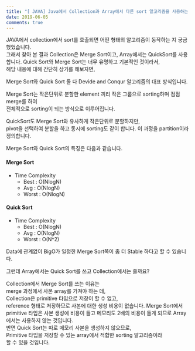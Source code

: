 ```yaml
---
title: "[ JAVA] Java에서 Collection과 Array에서 다른 sort 알고리즘을 사용하는 이유"
date: 2019-06-05
comments: true
---
```


JAVA에서 collection에서 sort를 호출되면 어떤 형태의 알고리즘이 동작하는 지 궁금했었습니다.  
그래서 찾아 본 결과 Collection은 Merge Sort이고, 
Array에서는 QuickSort를 사용합니다.
Quick Sort와 Merge Sort는 너무 유명하고 기본적인 것이라서,  
해당 내용에 대해 간단히 상기를 해보자면,  

Merge Sort와 Quick Sort 둘 다 Devide and Conqur 알고리즘의 대표 방식입니다. 

Merge Sort는 작은단위로 분할한 element 끼리 
작은 그룹으로 sorting하며 점점 merge를 하여     
전체적으로 sorting이 되는 방식으로 이루어집니다.  

QuickSort도 Merge Sort와 유사하게 작은단위로 분할하지만,  
pivot을 선택하여 분할을 하고 동시에 sorting도 같이 합니다.
이 과정을 partition이라 정의합니다.  

Merge Sort와 Quick Sort의 특징은 다음과 같습니다.  
#### Merge Sort
- Time Complexity
    - Best : O(NlogN)
    - Avg : O(NlogN)
    - Worst : O(NlogN)

#### Quick Sort
- Time Complexity
    - Best : O(NlogN)
    - Avg : O(NlogN)
    - Worst : O(N^2)

Data에 관계없이 BigO가 일정한 Merge Sort쪽이 좀 더 Stable 하다고 할 수 있습니다.

그런데 Array에서는 Quick Sort를 쓰고 Collection에서는 쓸까요?  

Collection에서 Merge Sort를 쓰는 이유는  
merge 과정에서 사본 array를 가져야 하는 데,      
Collection은 primitive 타입으로 저장이 할 수 없고,   
reference 형태로 저장하므로 사본에 대한 생성 비용이 없습니다. 
Merge Sort에서 primitive 타입은 사본 생성에 비용이 들고 메모리도 
2배의 비용이 들게 되므로 Array에서는 사용하지 않는 것입니다.  
반면 Quick Sort는 따로 메모리 사본을 생성하지 않으므로,  
Primitive 타입을 저장할 수 있는 array에서 적합한 sorting 알고리즘이라  
할 수 있을 것입니다.  
